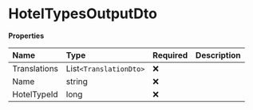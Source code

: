 # HotelTypesOutputDto

**Properties**

| Name         | Type                   | Required | Description |
| :----------- | :--------------------- | :------- | :---------- |
| Translations | List`<TranslationDto>` | ❌       |             |
| Name         | string                 | ❌       |             |
| HotelTypeId  | long                   | ❌       |             |

<!-- This file was generated by liblab | https://liblab.com/ -->
